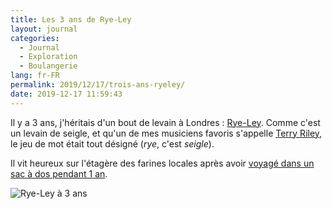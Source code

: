 ```yaml
---
title: Les 3 ans de Rye-Ley
layout: journal
categories:
  - Journal
  - Exploration
  - Boulangerie
lang: fr-FR
permalink: 2019/12/17/trois-ans-ryeley/
date: 2019-12-17 11:59:43
---
```


Il y a 3 ans, j'héritais d'un bout de levain à Londres : [Rye-Ley](https://twitter.com/oncletom/status/810156080307335168). Comme c'est un levain de seigle, et qu'un de mes musiciens favoris s'appelle [Terry Riley](https://fr.wikipedia.org/wiki/Terry_Riley), le jeu de mot était tout désigné (_rye_, c'est _seigle_).

Il vit heureux sur l'étagère des farines locales après avoir [voyagé dans un sac à dos pendant 1 an](https://estcequecestdutravail.xyz/).

![Rye-Ley à 3 ans](/images/2019/12/rye-ley.jpg)